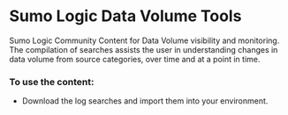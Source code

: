 # Sumo Logic Data Volume Tools
Sumo Logic Community Content for Data Volume visibility and monitoring.  The compilation of searches assists the user in understanding changes in data volume from source categories, over time and at a point in time.

### To use the content:
- Download the log searches and import them into your environment. 
